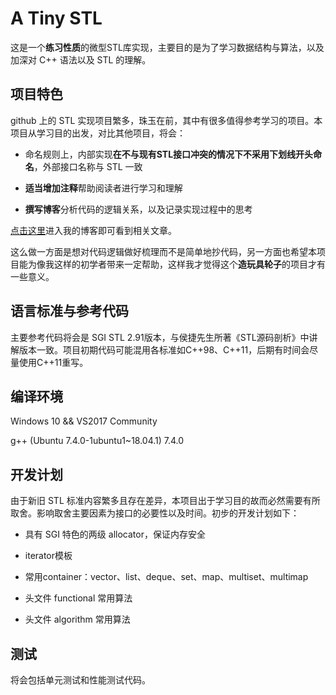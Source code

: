 # A Tiny STL

这是一个**练习性质**的微型STL库实现，主要目的是为了学习数据结构与算法，以及加深对 C++ 语法以及 STL 的理解。

## 项目特色

github 上的 STL 实现项目繁多，珠玉在前，其中有很多值得参考学习的项目。本项目从学习目的出发，对比其他项目，将会：

- 命名规则上，内部实现**在不与现有STL接口冲突的情况下不采用下划线开头命名**，外部接口名称与 STL 一致

- **适当增加注释**帮助阅读者进行学习和理解

- **撰写博客**分析代码的逻辑关系，以及记录实现过程中的思考

[点击这里](https://choubin.site/)进入我的博客即可看到相关文章。

这么做一方面是想对代码逻辑做好梳理而不是简单地抄代码，另一方面也希望本项目能为像我这样的初学者带来一定帮助，这样我才觉得这个**造玩具轮子**的项目才有一些意义。

## 语言标准与参考代码

主要参考代码将会是 SGI STL 2.91版本，与侯捷先生所著《STL源码剖析》中讲解版本一致。项目初期代码可能混用各标准如C++98、C++11，后期有时间会尽量使用C++11重写。

## 编译环境

Windows 10 && VS2017 Community

g++ (Ubuntu 7.4.0-1ubuntu1~18.04.1) 7.4.0

## 开发计划

由于新旧 STL 标准内容繁多且存在差异，本项目出于学习目的故而必然需要有所取舍。影响取舍主要因素为接口的必要性以及时间。初步的开发计划如下：

- 具有 SGI 特色的两级 allocator，保证内存安全

- iterator模板

- 常用container：vector、list、deque、set、map、multiset、multimap

- 头文件 functional 常用算法

- 头文件 algorithm 常用算法

## 测试

将会包括单元测试和性能测试代码。
